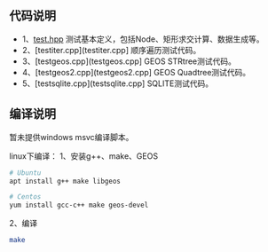## 代码说明

- 1、[test.hpp](test.hpp) 测试基本定义，包括Node、矩形求交计算、数据生成等。
- 2、[testiter.cpp](testiter.cpp] 顺序遍历测试代码。
- 3、[testgeos.cpp](testgeos.cpp] GEOS STRtree测试代码。
- 4、[testgeos2.cpp](testgeos2.cpp] GEOS Quadtree测试代码。
- 5、[testsqlite.cpp](testsqlite.cpp] SQLITE测试代码。

## 编译说明

暂未提供windows msvc编译脚本。

linux下编译：
1、安装g++、make、GEOS

```bash
# Ubuntu
apt install g++ make libgeos

# Centos
yum install gcc-c++ make geos-devel
```

2、编译
```bash
make
```
